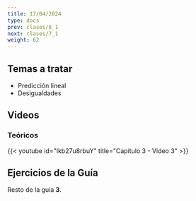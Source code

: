 ```yaml
---
title: 17/04/2024
type: docs
prev: clases/6_1
next: clases/7_1
weight: 62
---
```



## Temas a tratar

* Predicción lineal
* Desigualdades

## Videos

### Teóricos

{{< youtube id="Ikb27u8rbuY" title="Capítulo 3 - Video 3" >}}




## Ejercicios de la Guía
Resto de la guía **3**.

